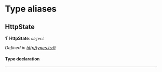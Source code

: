 

# Type aliases

<a id="httpstate"></a>

##  HttpState

**Ƭ HttpState**: *`object`*

*Defined in [http/types.ts:9](https://github.com/polkadot-js/api/blob/c87502d/packages/rpc-provider/src/http/types.ts#L9)*

#### Type declaration

___

